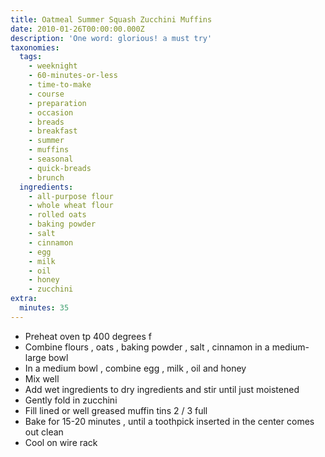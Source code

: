 ```yaml
---
title: Oatmeal Summer Squash Zucchini Muffins
date: 2010-01-26T00:00:00.000Z
description: 'One word: glorious! a must try'
taxonomies:
  tags:
    - weeknight
    - 60-minutes-or-less
    - time-to-make
    - course
    - preparation
    - occasion
    - breads
    - breakfast
    - summer
    - muffins
    - seasonal
    - quick-breads
    - brunch
  ingredients:
    - all-purpose flour
    - whole wheat flour
    - rolled oats
    - baking powder
    - salt
    - cinnamon
    - egg
    - milk
    - oil
    - honey
    - zucchini
extra:
  minutes: 35
---
```

 - Preheat oven tp 400 degrees f
 - Combine flours , oats , baking powder , salt , cinnamon in a medium-large bowl
 - In a medium bowl , combine egg , milk , oil and honey
 - Mix well
 - Add wet ingredients to dry ingredients and stir until just moistened
 - Gently fold in zucchini
 - Fill lined or well greased muffin tins 2 / 3 full
 - Bake for 15-20 minutes , until a toothpick inserted in the center comes out clean
 - Cool on wire rack
